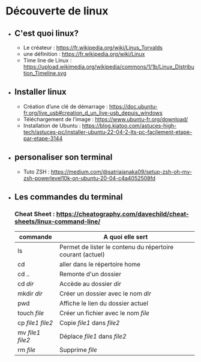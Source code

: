 # Découverte de linux 

- ## C'est quoi linux?

    - Le créateur : https://fr.wikipedia.org/wiki/Linus_Torvalds
    - une définition : https://fr.wikipedia.org/wiki/Linux
    - Time line de Linux : https://upload.wikimedia.org/wikipedia/commons/1/1b/Linux_Distribution_Timeline.svg
    


- ## Installer linux

    - Création d’une clé de démarrage : https://doc.ubuntu-fr.org/live_usb#creation_d_un_live-usb_depuis_windows
    - Téléchargement de l’image : https://www.ubuntu-fr.org/download/
    - Installation de Ubuntu : https://blog.kiatoo.com/astuces-high-tech/astuces-pc/installer-ubuntu-22-04-2-lts-pc-facilement-etape-par-etape-3144


- ## personaliser son terminal

    - Tuto ZSH : https://medium.com/@satriajanaka09/setup-zsh-oh-my-zsh-powerlevel10k-on-ubuntu-20-04-c4a4052508fd


- ## Les commandes du terminal

    ### Cheat Sheet : https://cheatography.com/davechild/cheat-sheets/linux-command-line/


    | commande | A quoi elle sert |
    | - | - |
    | ls | Permet de lister le contenu du répertoire courant (actuel) |
    | cd | aller dans le répertoire home |
    | cd .. | Remonte d'un dossier |
    | cd *dir* | Accède au dossier *dir* |
    | mkdir *dir* | Créer un dossier avec le nom *dir* |
    | pwd | Affiche le lien du dossier actuel |
    | touch *file* | Créer un fichier avec le nom *file* |
    | cp *file1* *file2* | Copie *file1* dans *file2* |
    | mv *file1* *file2* | Déplace *file1* dans *file2* |
    | rm *file* | Supprime *file* |